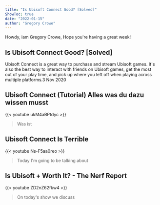 ```yaml
---
title: "Is Ubisoft Connect Good? [Solved]"
ShowToc: true 
date: "2022-01-15"
author: "Gregory Crowe" 
---
```


Howdy, iam Gregory Crowe, Hope you're having a great week!
## Is Ubisoft Connect Good? [Solved]
Ubisoft Connect is a great way to purchase and stream Ubisoft games. It's also the best way to interact with friends on Ubisoft games, get the most out of your play time, and pick up where you left off when playing across multiple platforms.3 Nov 2020

## Ubisoft Connect (Tutorial) Alles was du dazu wissen musst
{{< youtube ukM4aBPtdyc >}}
>Was ist 

## Ubisoft Connect Is Terrible
{{< youtube Ns-F5aa0reo >}}
>Today I'm going to be talking about 

## Is Ubisoft + Worth It? - The Nerf Report
{{< youtube ZD2nZ62fkw4 >}}
>On today's show we discuss 

